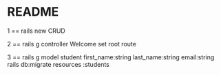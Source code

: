 # README

1 == rails new CRUD

2 == rails g controller Welcome
     set root route

3 == rails g model student first_name:string last_name:string email:string
     rails db:migrate
     resources :students
